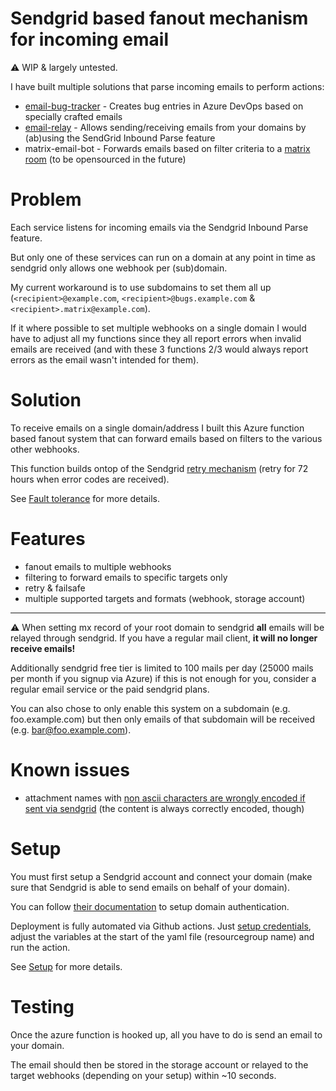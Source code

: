 # Sendgrid based fanout mechanism for incoming email

:warning: WIP & largely untested.

I have built multiple solutions that parse incoming emails to perform actions:

- [email-bug-tracker](https://github.com/MarcStan/email-bug-tracker) - Creates bug entries in Azure DevOps based on specially crafted emails
- [email-relay](https://github.com/MarcStan/email-relay) - Allows sending/receiving emails from your domains by (ab)using the SendGrid Inbound Parse feature
- matrix-email-bot - Forwards emails based on filter criteria to a [matrix room](https://matrix.org/try-now/) (to be opensourced in the future)

# Problem

Each service listens for incoming emails via the Sendgrid Inbound Parse feature.

But only one of these services can run on a domain at any point in time as sendgrid only allows one webhook per (sub)domain.

My current workaround is to use subdomains to set them all up (`<recipient>@example.com`, `<recipient>@bugs.example.com` & `<recipient>.matrix@example.com`).

If it where possible to set multiple webhooks on a single domain I would have to adjust all my functions since they all report errors when invalid emails are received (and with these 3 functions 2/3 would always report errors as the email wasn't intended for them).

# Solution

To receive emails on a single domain/address I built this Azure function based fanout system that can forward emails based on filters to the various other webhooks.

This function builds ontop of the Sendgrid [retry mechanism](https://sendgrid.com/docs/API_Reference/SMTP_API/errors_and_troubleshooting.html) (retry for 72 hours when error codes are received).

See [Fault tolerance](docs/Fault%20tolerance.md) for more details.

# Features

* fanout emails to multiple webhooks
* filtering to forward emails to specific targets only
* retry & failsafe
* multiple supported targets and formats (webhook, storage account)

___
:warning: When setting mx record of your root domain to sendgrid **all** emails will be relayed through sendgrid. If you have a regular mail client, **it will no longer receive emails!**

Additionally sendgrid free tier is limited to 100 mails per day (25000 mails per month if you signup via Azure) if this is not enough for you, consider a regular email service or the paid sendgrid plans.

You can also chose to only enable this system on a subdomain (e.g. foo.example.com) but then only emails of that subdomain will be received (e.g. bar@foo.example.com).

# Known issues

* attachment names with [non ascii characters are wrongly encoded if sent via sendgrid](https://github.com/sendgrid/sendgrid-go/issues/362) (the content is always correctly encoded, though)

# Setup

You must first setup a Sendgrid account and connect your domain (make sure that Sendgrid is able to send emails on behalf of your domain).

You can follow [their documentation](https://sendgrid.com/docs/ui/account-and-settings/how-to-set-up-domain-authentication/) to setup domain authentication.

Deployment is fully automated via Github actions. Just [setup credentials](https://github.com/marketplace/actions/azure-login#configure-azure-credentials), adjust the variables at the start of the yaml file (resourcegroup name) and run the action.

See [Setup](docs/Setup.md) for more details.

# Testing

Once the azure function is hooked up, all you have to do is send an email to your domain.

The email should then be stored in the storage account or relayed to the target webhooks (depending on your setup) within ~10 seconds.
